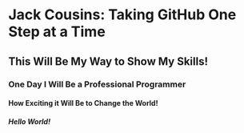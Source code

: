 # Jack Cousins: Taking GitHub One Step at a Time
## This Will Be My Way to Show My Skills!
### One Day I Will Be a Professional Programmer
#### How Exciting it Will Be to Change the World!
##### Hello World!
